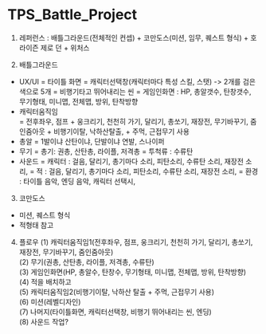 # TPS_Battle_Project

1. 레퍼런스 : 배틀그라운드(전체적인 컨셉) + 코만도스(미션, 임무, 퀘스트 형식) + 호라이즌 제로 던 + 위처스 

2. 배틀그라운드 
  - UX/UI
    = 타이틀 화면
    = 캐릭터선택창(캐릭터마다 특성 스킬, 스탯) -> 2개를 검은색으로 5개 
    = 비행기타고 뛰어내리는 씬
    = 게임인화면 : HP, 총알갯수, 탄창갯수, 무기형태, 미니맵, 전체맵, 방위, 탄착방향
  - 캐릭터움직임  
    = 전후좌우, 점프 + 웅크리기, 천천히 가기, 달리기, 총쏘기, 재장전, 무기바꾸기, 줌인줌아웃 + 비행기이탈, 낙하산탈출,  + 주먹, 근접무기 사용
  - 총알
    = 1발이냐 산탄이냐, 단발이냐 연발, 스나이퍼
  - 무기
    = 총기: 권총, 산탄총, 라이플, 저격총
    = 투척류 : 수류탄
  - 사운드 
    = 캐릭터 : 걸음, 달리기, 총기마다 소리, 피탄소리, 수류탄 소리, 재장전 소리, 
    = 적 : 걸음, 달리기, 총기마다 소리, 피탄소리, 수류탄 소리, 재장전 소리, 
    = 환경 : 타이틀 음악, 엔딩 음악, 캐릭터 선택시,
    
3. 코만도스
  - 미션, 퀘스트 형식
  - 적형태 참고
  
4. 플로우 
  (1) 캐릭터움직임1(전후좌우, 점프, 웅크리기, 천천히 가기, 달리기, 총쏘기, 재장전, 무기바꾸기, 줌인줌아웃)  
  (2) 무기(권총, 산탄총, 라이플, 저격총, 수류탄)   
  (3) 게임인화면(HP, 총알수, 탄창수, 무기형태, 미니맵, 전체맵, 방위, 탄착방향)  
  (4) 적을 배치하고  
  (5) 캐릭터움직임2(비행기이탈, 낙하산 탈출 + 주먹, 근접무기 사용)  
  (6) 미션(레벨디자인)  
  (7) 나머지(타이틀화면, 캐릭터선택창, 비행기 뛰어내리는 씬, 엔딩)  
  (8) 사운드 작업? 
